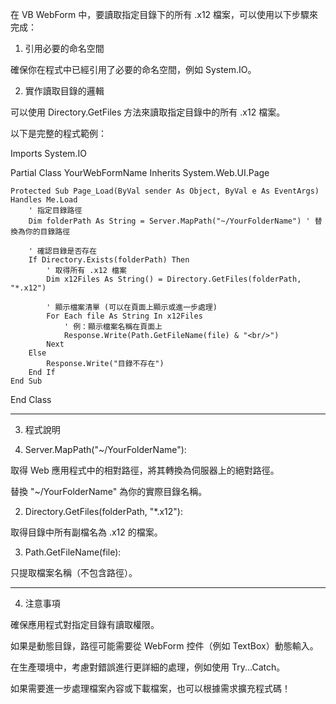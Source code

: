在 VB WebForm 中，要讀取指定目錄下的所有 .x12 檔案，可以使用以下步驟來完成：

1. 引用必要的命名空間

確保你在程式中已經引用了必要的命名空間，例如 System.IO。

2. 實作讀取目錄的邏輯

可以使用 Directory.GetFiles 方法來讀取指定目錄中的所有 .x12 檔案。

以下是完整的程式範例：

Imports System.IO

Partial Class YourWebFormName
    Inherits System.Web.UI.Page

    Protected Sub Page_Load(ByVal sender As Object, ByVal e As EventArgs) Handles Me.Load
        ' 指定目錄路徑
        Dim folderPath As String = Server.MapPath("~/YourFolderName") ' 替換為你的目錄路徑

        ' 確認目錄是否存在
        If Directory.Exists(folderPath) Then
            ' 取得所有 .x12 檔案
            Dim x12Files As String() = Directory.GetFiles(folderPath, "*.x12")

            ' 顯示檔案清單 (可以在頁面上顯示或進一步處理)
            For Each file As String In x12Files
                ' 例：顯示檔案名稱在頁面上
                Response.Write(Path.GetFileName(file) & "<br/>")
            Next
        Else
            Response.Write("目錄不存在")
        End If
    End Sub
End Class


---

3. 程式說明

1. Server.MapPath("~/YourFolderName"):

取得 Web 應用程式中的相對路徑，將其轉換為伺服器上的絕對路徑。

替換 "~/YourFolderName" 為你的實際目錄名稱。



2. Directory.GetFiles(folderPath, "*.x12"):

取得目錄中所有副檔名為 .x12 的檔案。



3. Path.GetFileName(file):

只提取檔案名稱（不包含路徑）。





---

4. 注意事項

確保應用程式對指定目錄有讀取權限。

如果是動態目錄，路徑可能需要從 WebForm 控件（例如 TextBox）動態輸入。

在生產環境中，考慮對錯誤進行更詳細的處理，例如使用 Try...Catch。


如果需要進一步處理檔案內容或下載檔案，也可以根據需求擴充程式碼！


